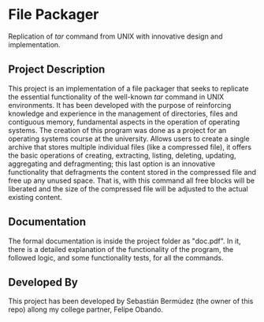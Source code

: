 # File Packager
Replication of *tar* command from UNIX with innovative design and implementation.

## Project Description
This project is an implementation of a file packager that seeks to replicate the essential functionality of the well-known *tar* command in UNIX environments. It has been developed with the purpose of reinforcing knowledge and experience in the management of directories, files and contiguous memory, fundamental aspects in the operation of operating systems. The creation of this program was done as a project for an operating systems course at the university.
Allows users to create a single archive that stores multiple individual files (like a compressed file), it offers the basic operations of creating, extracting, listing, deleting, updating, aggregating and defragmenting; this last option is an innovative functionality that defragments the content stored in the compressed file and free up any unused space. That is, with this command all free blocks will be liberated and the size of the compressed file will be adjusted to the actual existing content.

## Documentation
The formal documentation is inside the project folder as "doc.pdf". In it, there is a detailed explanation of the functionality of the program, the followed logic, and some functionality tests, for all the commands.

## Developed By
This project has been developed by Sebastián Bermúdez (the owner of this repo) allong my college partner, Felipe Obando.
